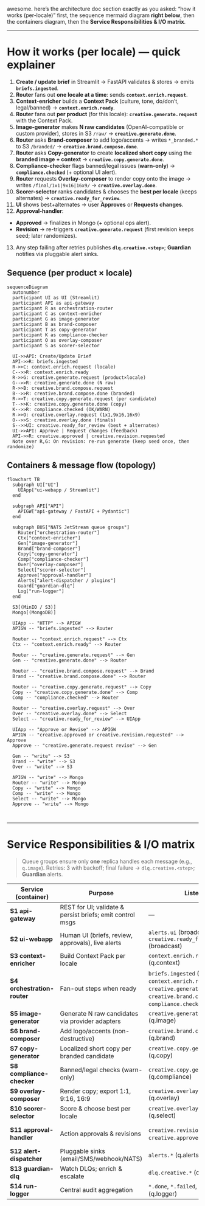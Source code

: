 awesome. here’s the architecture doc section exactly as you asked: “how it works (per-locale)” first, the sequence mermaid diagram **right below**, then the containers diagram, then the **Service Responsibilities & I/O matrix**.

---

# How it works (per locale) — quick explainer

1. **Create / update brief** in Streamlit → FastAPI validates & stores → emits **`briefs.ingested`**.
2. **Router** fans out **one locale at a time**: sends **`context.enrich.request`**.
3. **Context-enricher** builds a **Context Pack** (culture, tone, do/don’t, legal/banned) → **`context.enrich.ready`**.
4. **Router** fans out **per product** (for this locale): **`creative.generate.request`** with the Context Pack.
5. **Image-generator** makes **N raw candidates** (OpenAI-compatible or custom provider), stores in S3 `/raw/` → **`creative.generate.done`**.
6. **Router** asks **Brand-composer** to add logo/accents → writes `*_branded.*` to S3 `/branded/` → **`creative.brand.compose.done`**.
7. **Router** asks **Copy-generator** to create **localized short copy** using the **branded image + context** → **`creative.copy.generate.done`**.
8. **Compliance-checker** flags banned/legal issues (**warn-only**) → **`compliance.checked`** (+ optional UI alert).
9. **Router** requests **Overlay-composer** to render copy onto the image → writes `/final/1x1|9x16|16x9/` → **`creative.overlay.done`**.
10. **Scorer-selector** ranks candidates & chooses the **best per locale** (keeps alternates) → **`creative.ready_for_review`**.
11. **UI** shows best+alternates → user **Approves** or **Requests changes**.
12. **Approval-handler**:

* **Approved** → finalizes in Mongo (+ optional ops alert).
* **Revision** → re-triggers **`creative.generate.request`** (first revision keeps seed; later randomizes).

13. Any step failing after retries publishes **`dlq.creative.<step>`**; **Guardian** notifies via pluggable alert sinks.

## Sequence (per product × locale)

```mermaid
sequenceDiagram
  autonumber
  participant UI as UI (Streamlit)
  participant API as api-gateway
  participant R as orchestration-router
  participant C as context-enricher
  participant G as image-generator
  participant B as brand-composer
  participant T as copy-generator
  participant K as compliance-checker
  participant O as overlay-composer
  participant S as scorer-selector

  UI->>API: Create/Update Brief
  API->>R: briefs.ingested
  R->>C: context.enrich.request (locale)
  C-->>R: context.enrich.ready
  R->>G: creative.generate.request (product×locale)
  G-->>R: creative.generate.done (N raw)
  R->>B: creative.brand.compose.request
  B-->>R: creative.brand.compose.done (branded)
  R->>T: creative.copy.generate.request (per candidate)
  T-->>K: creative.copy.generate.done (copy)
  K-->>R: compliance.checked (OK/WARN)
  R->>O: creative.overlay.request (1x1,9x16,16x9)
  O-->>S: creative.overlay.done (finals)
  S-->>UI: creative.ready_for_review (best + alternates)
  UI->>API: Approve | Request changes (feedback)
  API->>R: creative.approved | creative.revision.requested
  Note over R,G: On revision: re-run generate (keep seed once, then randomize)
```

## Containers & message flow (topology)

```mermaid
flowchart TB
  subgraph UI["UI"]
    UIApp["ui-webapp / Streamlit"]
  end

  subgraph API["API"]
    APIGW["api-gateway / FastAPI + Pydantic"]
  end

  subgraph BUS["NATS JetStream queue groups"]
    Router["orchestration-router"]
    Ctx["context-enricher"]
    Gen["image-generator"]
    Brand["brand-composer"]
    Copy["copy-generator"]
    Comp["compliance-checker"]
    Over["overlay-composer"]
    Select["scorer-selector"]
    Approve["approval-handler"]
    Alerts["alert-dispatcher / plugins"]
    Guard["guardian-dlq"]
    Log["run-logger"]
  end

  S3[(MinIO / S3)]
  Mongo[(MongoDB)]

  UIApp -- "HTTP" --> APIGW
  APIGW -- "briefs.ingested" --> Router

  Router -- "context.enrich.request" --> Ctx
  Ctx -- "context.enrich.ready" --> Router

  Router -- "creative.generate.request" --> Gen
  Gen -- "creative.generate.done" --> Router

  Router -- "creative.brand.compose.request" --> Brand
  Brand -- "creative.brand.compose.done" --> Router

  Router -- "creative.copy.generate.request" --> Copy
  Copy -- "creative.copy.generate.done" --> Comp
  Comp -- "compliance.checked" --> Router

  Router -- "creative.overlay.request" --> Over
  Over -- "creative.overlay.done" --> Select
  Select -- "creative.ready_for_review" --> UIApp

  UIApp -- "Approve or Revise" --> APIGW
  APIGW -- "creative.approved or creative.revision.requested" --> Approve
  Approve -- "creative.generate.request revise" --> Gen

  Gen -- "write" --> S3
  Brand -- "write" --> S3
  Over -- "write" --> S3

  APIGW -- "write" --> Mongo
  Router -- "write" --> Mongo
  Copy -- "write" --> Mongo
  Comp -- "write" --> Mongo
  Select -- "write" --> Mongo
  Approve -- "write" --> Mongo



```

---

# Service Responsibilities & I/O matrix

> Queue groups ensure only **one** replica handles each message (e.g., `q.image`). Retries: 3 with backoff; final failure → `dlq.creative.<step>`; **Guardian** alerts.

| Service (container)         | Purpose                                                   | **Listens**                                                                                                                                    | **Publishes**                                                                                                                                         | Mongo (R/W)                        | S3 (R/W)                                       |
| --------------------------- | --------------------------------------------------------- | ---------------------------------------------------------------------------------------------------------------------------------------------- | ----------------------------------------------------------------------------------------------------------------------------------------------------- | ---------------------------------- | ---------------------------------------------- |
| **S1 api-gateway**          | REST for UI; validate & persist briefs; emit control msgs | —                                                                                                                                              | `briefs.ingested`, `creative.revision.requested`, `creative.approved`                                                                                 | **W** campaigns, runs(init)        | —                                              |
| **S2 ui-webapp**            | Human UI (briefs, review, approvals), live alerts         | `alerts.ui` (broadcast), `creative.ready_for_review` (broadcast)                                                                               | — (uses API)                                                                                                                                          | **R** campaigns, variants          | **R** via signed URLs                          |
| **S3 context-enricher**     | Build Context Pack per locale                             | `context.enrich.request` (q.context)                                                                                                           | `context.enrich.ready` (or `alerts.ops` on WARN/ERROR)                                                                                                | **W** runs.events                  | —                                              |
| **S4 orchestration-router** | Fan-out steps when ready                                  | `briefs.ingested` (q.router), `context.enrich.ready`, `creative.generate.done`, `creative.brand.compose.done`, `compliance.checked` (q.router) | `context.enrich.request`, `creative.generate.request`, `creative.brand.compose.request`, `creative.copy.generate.request`, `creative.overlay.request` | **W** runs.events                  | —                                              |
| **S5 image-generator**      | Generate N raw candidates via provider adapters           | `creative.generate.request` (q.image)                                                                                                          | `creative.generate.progress`(opt), `creative.generate.done`                                                                                           | **W** variants(candidates)         | **W** `/raw/*`                                 |
| **S6 brand-composer**       | Add logo/accents (non-destructive)                        | `creative.brand.compose.request` (q.brand)                                                                                                     | `creative.brand.compose.done`                                                                                                                         | **W** variants.update(branded)     | **R** `/raw/*` → **W** `/branded/*`            |
| **S7 copy-generator**       | Localized short copy per branded candidate                | `creative.copy.generate.request` (q.copy)                                                                                                      | `creative.copy.generate.done`                                                                                                                         | **W** variants.update(text)        | **R** `/branded/*`                             |
| **S8 compliance-checker**   | Banned/legal checks (warn-only)                           | `creative.copy.generate.done` (q.compliance)                                                                                                   | `compliance.checked`, `alerts.ui`(WARN)                                                                                                               | **W** variants.update(compliance)  | —                                              |
| **S9 overlay-composer**     | Render copy; export 1:1, 9:16, 16:9                       | `creative.overlay.request` (q.overlay)                                                                                                         | `creative.overlay.done`                                                                                                                               | **W** variants.update(final_uris)  | **R** `/branded/*` → **W** `/final/<aspect>/*` |
| **S10 scorer-selector**     | Score & choose best per locale                            | `creative.overlay.done` (q.select)                                                                                                             | `creative.ready_for_review` (+(opt) `alerts.ui`)                                                                                                      | **W** variants.update(scores,best) | **R** `/final/*`                               |
| **S11 approval-handler**    | Action approvals & revisions                              | `creative.revision.requested`, `creative.approved` (q.approval)                                                                                | (revise) `creative.generate.request`, (approved) `alerts.ops`                                                                                         | **W** variants.status, runs.events | —                                              |
| **S12 alert-dispatcher**    | Pluggable sinks (email/SMS/webhook/NATS)                  | `alerts.*` (q.alerts)                                                                                                                          | external sends (+(opt) `alerts.delivery_failed`)                                                                                                      | **W** runs.events                  | —                                              |
| **S13 guardian-dlq**        | Watch DLQs; enrich & escalate                             | `dlq.creative.*` (q.guardian)                                                                                                                  | `alerts.ops` (ERROR)                                                                                                                                  | **W** runs.events                  | —                                              |
| **S14 run-logger**          | Central audit aggregation                                 | `*.done`, `*.failed`, `alerts.*` (q.logger)                                                                                                    | —                                                                                                                                                     | **W** runs, events                 | —                                              |

